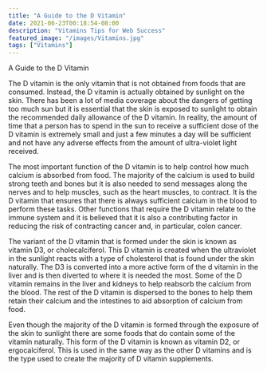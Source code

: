 ```yaml
---
title: "A Guide to the D Vitamin"
date: 2021-06-23T00:18:54-08:00
description: "Vitamins Tips for Web Success"
featured_image: "/images/Vitamins.jpg"
tags: ["Vitamins"]
---
```


A Guide to the D Vitamin

The D vitamin is the only vitamin that is not obtained from foods that are consumed. Instead, the D vitamin is actually obtained by sunlight on the skin. There has been a lot of media coverage about the dangers of getting too much sun but it is essential that the skin is exposed to sunlight to obtain the recommended daily allowance of the D vitamin. In reality, the amount of time that a person has to spend in the sun to receive a sufficient dose of the D vitamin is extremely small and just a few minutes a day will be sufficient and not have any adverse effects from the amount of ultra-violet light received.

The most important function of the D vitamin is to help control how much calcium is absorbed from food. The majority of the calcium is used to build strong teeth and bones but it is also needed to send messages along the nerves and to help muscles, such as the heart muscles, to contract. It is the D vitamin that ensures that there is always sufficient calcium in the blood to perform these tasks. Other functions that require the D vitamin relate to the immune system and it is believed that it is also a contributing factor in reducing the risk of contracting cancer and, in particular, colon cancer.

The variant of the D vitamin that is formed under the skin is known as vitamin D3, or cholecalciferol. This D vitamin is created when the ultraviolet in the sunlight reacts with a type of cholesterol that is found under the skin naturally. The D3 is converted into a more active form of the d vitamin in the liver and is then diverted to where it is needed the most. Some of the D vitamin remains in the liver and kidneys to help reabsorb the calcium from the blood. The rest of the D vitamin is dispersed to the bones to help them retain their calcium and the intestines to aid absorption of calcium from food.

Even though the majority of the D vitamin is formed through the exposure of the skin to sunlight there are some foods that do contain some of the vitamin naturally. This form of the D vitamin is known as vitamin D2, or ergocalciferol. This is used in the same way as the other D vitamins and is the type used to create the majority of D vitamin supplements.

